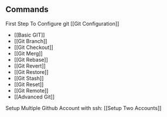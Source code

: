 ## Commands

First Step To Configure git [[Git Configuration]]

- [[Basic GIT]]
- [[Git Branch]]
- [[Git Checkout]]
- [[Git Merg]]
- [[Git Rebase]]
- [[Git Revert]]
- [[Git Restore]]
- [[Git Stash]]
- [[Git Reset]]
- [[Git Remote]]
- [[Advanced Git]]

Setup Multiple Github Account with ssh: [[Setup Two Accounts]]
